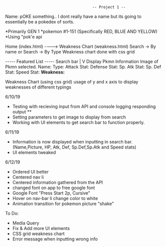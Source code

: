                                            -- Project 1 --

Name: pOKE something.. I dont really have a name but its going to essentially be a pokedex of sorts.

*Primarily GEN 1
*pokemon  #1-151 (Specifically RED, BLUE AND YELLOW)
*Using "pok'e api

Home (index.html)                ---->      Weakness Chart    (weakness.html)
Search -> By name
or 
Search -> By Type
 Weakness chart done with css grid                         


----- Featured List -----
Search bar
|
V
Display Pkmn Information
Image of Pkmn selected.
Name: 
Type:
Attack Stat:
Defense Stat:
Sp. Atk Stat:
Sp. Def Stat:
Speed Stat:
**Weakness:**


Weakness Chart (using css grid)
usage of y and x axis to display weaknesses of different typings



6/10/19 
- Testing with recieving input from API and console logging responding output **
- Setting parameters to get image to display from search
- Working with UI elements to get search bar to function properly.

6/11/19
- Information is now displayed when inputting in search bar.
  (Name,Picture, HP, Atk, Def, Sp.Def,Sp.Atk and Speed stats)
- UI elements tweaked


6/12/19
- Ordered UI better
- Centered nav li
- Centered information gathered from the API
- changed font on app to free google font
- Google Font "Press Start 2p, Cursive"
- Hover on nav-bar li change color to white
- Animation transition for pokemon picture "shake" 


To Do:
- Media Query
- Fix & Add more UI elements
- CSS grid weakness chart
- Error message when inputting wrong info
